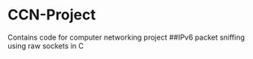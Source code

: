 # CCN-Project

Contains code for computer networking project
##IPv6 packet sniffing using raw sockets in C

